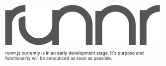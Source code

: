 ![runnr.js](logo.png)

runnr.js currently is in an early development stage. It's purpose and functionality will be announced as soon as possible.
